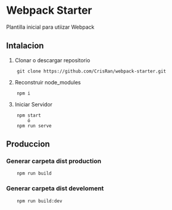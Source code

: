 # **Webpack Starter**

Plantilla inicial para utiizar Webpack

## **Intalacion**
1. Clonar o descargar repositorio
```
    git clone https://github.com/CrisRan/webpack-starter.git
```
2. Reconstruir node_modules
```
    npm i
```

3. Iniciar Servidor 
```
    npm start
        ó
    npm run serve
```
## **Produccion**
### Generar carpeta dist **production** 
```
    npm run build
```
### Generar carpeta dist **develoment** 
```
    npm run build:dev
```